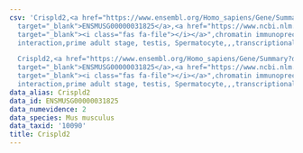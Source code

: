 ```yaml
---
csv: 'Crispld2,<a href="https://www.ensembl.org/Homo_sapiens/Gene/Summary?db=core;g=ENSMUSG00000031825"
  target="_blank">ENSMUSG00000031825</a>,<a href="https://www.ncbi.nlm.nih.gov/pubmed/25450459"
  target="_blank"><i class="fas fa-file"></i></a>",chromatin immunoprecipitation assay,direct
  interaction,prime adult stage, testis, Spermatocyte,,,transcriptional regulation,

  Crispld2,<a href="https://www.ensembl.org/Homo_sapiens/Gene/Summary?db=core;g=ENSMUSG00000031825"
  target="_blank">ENSMUSG00000031825</a>,<a href="https://www.ncbi.nlm.nih.gov/pubmed/25450459"
  target="_blank"><i class="fas fa-file"></i></a>",chromatin immunoprecipitation assay,direct
  interaction,prime adult stage, testis, Spermatocyte,,,transcriptional regulation,'
data_alias: Crispld2
data_id: ENSMUSG00000031825
data_numevidence: 2
data_species: Mus musculus
data_taxid: '10090'
title: Crispld2
---
```

